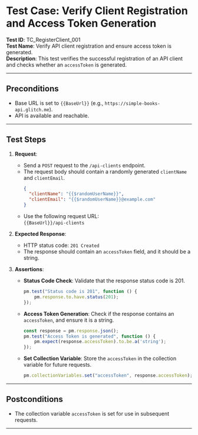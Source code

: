 # Test Case: Verify Client Registration and Access Token Generation

**Test ID**: TC_RegisterClient_001  
**Test Name**: Verify API client registration and ensure access token is generated.  
**Description**: This test verifies the successful registration of an API client and checks whether an `accessToken` is generated.

---

## Preconditions
- Base URL is set to `{{BaseUrl}}` (e.g., `https://simple-books-api.glitch.me`).
- API is available and reachable.

---

## Test Steps

1. **Request**:
   - Send a `POST` request to the `/api-clients` endpoint.
   - The request body should contain a randomly generated `clientName` and `clientEmail`.
     ```json
     {
       "clientName": "{{$randomUserName}}",
       "clientEmail": "{{$randomUserName}}@example.com"
     }
     ```
   - Use the following request URL:  
     `{{BaseUrl}}/api-clients`

2. **Expected Response**:
   - HTTP status code: `201 Created`
   - The response should contain an `accessToken` field, and it should be a string.

3. **Assertions**:
   - **Status Code Check**: Validate that the response status code is 201.
     ```javascript
     pm.test("Status code is 201", function () {
         pm.response.to.have.status(201);
     });
     ```
   - **Access Token Generation**: Check if the response contains an `accessToken`, and ensure it is a string.
     ```javascript
     const response = pm.response.json();
     pm.test("Access Token is generated", function () {
         pm.expect(response.accessToken).to.be.a('string');
     });
     ```
   - **Set Collection Variable**: Store the `accessToken` in the collection variable for future requests.
     ```javascript
     pm.collectionVariables.set("accessToken", response.accessToken);
     ```

---

## Postconditions
- The collection variable `accessToken` is set for use in subsequent requests.

---
